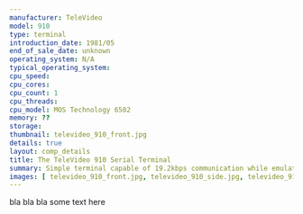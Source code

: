 ```yaml
---
manufacturer: TeleVideo
model: 910
type: terminal
introduction_date: 1981/05
end_of_sale_date: unknown
operating_system: N/A
typical_operating_system: 
cpu_speed:
cpu_cores:
cpu_count: 1
cpu_threads:
cpu_model: MOS Technology 6502
memory: ??
storage:
thumbnail: televideo_910_front.jpg
details: true
layout: comp_details
title: The TeleVideo 910 Serial Terminal
summary: Simple terminal capable of 19.2kbps communication while emulating some of the common terminals of the day.
images: [ televideo_910_front.jpg, televideo_910_side.jpg, televideo_910_rear.jpg ]
---
```


bla bla bla some text here
